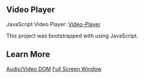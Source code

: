## Video Player

JavaScript Video Player:  [Video-Player](https://beta-23.github.io/video-player/)

This project was bootstrapped with using JavaScript.

## Learn More
[Audio/Video DOM](https://www.w3schools.com/tags/ref_av_dom.asp)
[Full Screen Window](https://www.w3schools.com/howto/howto_js_fullscreen.asp)

